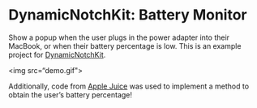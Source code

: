 # DynamicNotchKit: Battery Monitor

Show a popup when the user plugs in the power adapter into their MacBook, or when their battery percentage is low. This is an example project for [DynamicNotchKit](https://github.com/MrKai77/DynamicNotchKit).

<img src=“demo.gif">

Additionally, code from [Apple Juice](https://github.com/raphaelhanneken/apple-juice) was used to implement a method to obtain the user’s battery percentage!
